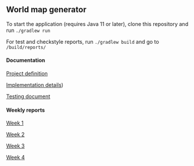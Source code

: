 ## World map generator

To start the application (requires Java 11 or later), clone this repository and run `./gradlew run` 

For test and checkstyle reports, run `./gradlew build` and go to `/build/reports/` 

#### Documentation
[Project definition](/documentation/Definition.md)

[Implementation details](/documentation/Implementation.md))

[Testing document](/documentation/Testing.md)

#### Weekly reports
[Week 1](/documentation/Week1.md)

[Week 2](/documentation/Week2.md)

[Week 3](/documentation/Week3.md)

[Week 4](/documentation/Week4.md)